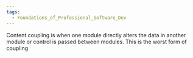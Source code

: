 ```yaml
---
tags:
  - Foundations_of_Professional_Software_Dev
---
```

Content coupling is when one module directly alters the data in another module or control is passed between modules. This is the worst form of coupling
